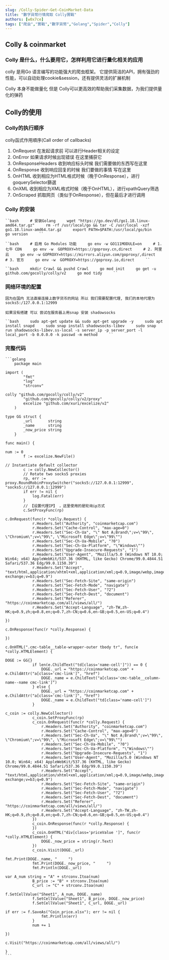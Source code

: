 ```yaml
---
slug: /Colly-Spider-Get-CoinMarket-Data
title: "數字貨幣行情爬取 Colly實戰"
authors: [w0x7ce]
tags: ["爬虫","實戰","數字貨幣","Golang","Spider","Colly"]
---
```



## Colly & coinmarket

### Colly 是什么，什么要用它，怎样利用它进行量化相关的应用

colly 是用Go 语言编写的功能强大的爬虫框架。 它提供简洁的API，拥有强劲的性能，可以自动处理cookie&session，还有提供灵活的扩展机制

Colly 本身不能做量化 但是 Colly可以更高效的帮助我们采集数据，为我们提供量化的弹药

## Colly的使用

### Colly的执行顺序

colly函式作用順序(Call order of callbacks)

1. OnRequest
   在发起请求前 可以进行Header相关的设定
2. OnError
   如果请求时候出现错误 在这里捕获它
3. OnResponseHeaders
   收到响应标头时候 我们需要做的东西写在这里
4. OnResponse
   收到响应回复的时候 我们要做的事情 写在这里
5. OnHTML
   收到相应为HTML格式时候（晚于OnResponse），进行goquerySelector篩選
6. OnXML
   收到相应为XML格式时候（晚于OnHTML），进行xpathQuery筛选
7. OnScraped
   抓取网页（类似于OnResponse），但在最后才进行调用

### Colly 的安装

    ``bash     # 安装Golang     wget "https://go.dev/dl/go1.18.linux-amd64.tar.gz"     rm -rf /usr/local/go && tar -C /usr/local -xzf go1.18.linux-amd64.tar.gz     export PATH=$PATH:/usr/local/go/bin     go version     ``

    ``bash     # 启用 Go Modules 功能     go env -w GO111MODULE=on     # 1. 七牛 CDN     go env -w  GOPROXY=https://goproxy.cn,direct     # 2. 阿里云     go env -w GOPROXY=https://mirrors.aliyun.com/goproxy/,direct     # 3. 官方     go env -w  GOPROXY=https://goproxy.io,direct     ``

    ``bash     mkdir Crawl && pushd Crawl     go mod init     go get -u github.com/gocolly/colly/v2     go mod tidy     ``

### 网络环境的配置

    因为在国内 无法直接连接上数字货币的网站 所以 我们需要配置代理, 我们的本地代理为 socks5:/127.0.0.1:12999

    如果没有搭建 可以 尝试在服务器上用snap 安装 shadowsocks

    ``bash     sudo apt-get update && sudo apt-get upgrade -y     sudo apt install snapd     sudo snap install shadowsocks-libev     sudo snap run shadowsocks-libev.ss-local -s server_ip -p server_port -l local_port -b 0.0.0.0 -k passwd -m method     ``

### 完整代码

    ```golang
        package main

    import (
            "fmt"
            "log"
            "strconv"

    colly "github.com/gocolly/colly/v2"
            "github.com/gocolly/colly/v2/proxy"
            excelize "github.com/xuri/excelize/v2"
        )

    type GG struct {
            _url       string
            _name      string
            _now_price string
        }

    func main() {

    num := 0
            f := excelize.NewFile()

    // Instantiate default collector
            c := colly.NewCollector()
            // Rotate two socks5 proxies
            rp, err := proxy.RoundRobinProxySwitcher("socks5://127.0.0.1:12999", "socks5://127.0.0.1:12999")
            if err != nil {
                log.Fatal(err)
            }
            // 【设置代理IP】 ，这里使用的是轮询ip方式
            c.SetProxyFunc(rp)

    c.OnRequest(func(r *colly.Request) {
                r.Headers.Set("Authority", "coinmarketcap.com")
                r.Headers.Set("Cache-Control", "max-age=0")
                r.Headers.Set("Sec-Ch-Ua", "\" Not A;Brand\";v=\"99\", \"Chromium\";v=\"99\", \"Microsoft Edge\";v=\"99\"")
                r.Headers.Set("Sec-Ch-Ua-Mobile", "?0")
                r.Headers.Set("Sec-Ch-Ua-Platform", "\"Windows\"")
                r.Headers.Set("Upgrade-Insecure-Requests", "1")
                r.Headers.Set("User-Agent", "Mozilla/5.0 (Windows NT 10.0; Win64; x64) AppleWebKit/537.36 (KHTML, like Gecko) Chrome/99.0.4844.51 Safari/537.36 Edg/99.0.1150.39")
                r.Headers.Set("Accept", "text/html,application/xhtml+xml,application/xml;q=0.9,image/webp,image/apng,*/*;q=0.8,application/signed-exchange;v=b3;q=0.9")
                r.Headers.Set("Sec-Fetch-Site", "same-origin")
                r.Headers.Set("Sec-Fetch-Mode", "navigate")
                r.Headers.Set("Sec-Fetch-User", "?2")
                r.Headers.Set("Sec-Fetch-Dest", "document")
                r.Headers.Set("Referer", "https://coinmarketcap.com/all/views/all/")
                r.Headers.Set("Accept-Language", "zh-TW,zh-HK;q=0.9,zh;q=0.8,en;q=0.7,zh-CN;q=0.6,en-GB;q=0.5,en-US;q=0.4")

    })

    c.OnResponse(func(r *colly.Response) {

    })

    c.OnHTML(".cmc-table__table-wrapper-outer tbody tr", func(e *colly.HTMLElement) {

    DOGE := GG{}
                if len(e.ChildText("td[class='name-cell']")) == 0 {
                    DOGE._url = "https://coinmarketcap.com" + e.ChildAttr("a[class='cmc-link']", "href")
                    DOGE._name = e.ChildText("a[class='cmc-table__column-name--name cmc-link']")
                } else {
                    DOGE._url = "https://coinmarketcap.com" + e.ChildAttr("a[class='cmc-link']", "href")
                    DOGE._name = e.ChildText("td[class='name-cell']")
                }

    c_coin := colly.NewCollector()
                c_coin.SetProxyFunc(rp)
                c_coin.OnRequest(func(r *colly.Request) {
                    r.Headers.Set("Authority", "coinmarketcap.com")
                    r.Headers.Set("Cache-Control", "max-age=0")
                    r.Headers.Set("Sec-Ch-Ua", "\" Not A;Brand\";v=\"99\", \"Chromium\";v=\"99\", \"Microsoft Edge\";v=\"99\"")
                    r.Headers.Set("Sec-Ch-Ua-Mobile", "?0")
                    r.Headers.Set("Sec-Ch-Ua-Platform", "\"Windows\"")
                    r.Headers.Set("Upgrade-Insecure-Requests", "1")
                    r.Headers.Set("User-Agent", "Mozilla/5.0 (Windows NT 10.0; Win64; x64) AppleWebKit/537.36 (KHTML, like Gecko) Chrome/99.0.4844.51 Safari/537.36 Edg/99.0.1150.39")
                    r.Headers.Set("Accept", "text/html,application/xhtml+xml,application/xml;q=0.9,image/webp,image/apng,*/*;q=0.8,application/signed-exchange;v=b3;q=0.9")
                    r.Headers.Set("Sec-Fetch-Site", "same-origin")
                    r.Headers.Set("Sec-Fetch-Mode", "navigate")
                    r.Headers.Set("Sec-Fetch-User", "?2")
                    r.Headers.Set("Sec-Fetch-Dest", "document")
                    r.Headers.Set("Referer", "https://coinmarketcap.com/all/views/all/")
                    r.Headers.Set("Accept-Language", "zh-TW,zh-HK;q=0.9,zh;q=0.8,en;q=0.7,zh-CN;q=0.6,en-GB;q=0.5,en-US;q=0.4")
                })
                c_coin.OnResponse(func(r *colly.Response) {
                })
                c_coin.OnHTML("div[class='priceValue ']", func(r *colly.HTMLElement) {
                    DOGE._now_price = string(r.Text)
                })
                c_coin.Visit(DOGE._url)

    fmt.Print(DOGE._name, "     ")
                fmt.Print(DOGE._now_price, "     ")
                fmt.Println(DOGE._url)

    var A_num string = "A" + strconv.Itoa(num)
                B_price := "B" + strconv.Itoa(num)
                C_url := "C" + strconv.Itoa(num)

    f.SetCellValue("Sheet1", A_num, DOGE._name)
                f.SetCellValue("Sheet1", B_price, DOGE._now_price)
                f.SetCellValue("Sheet1", C_url, DOGE._url)

    if err := f.SaveAs("Coin_price.xlsx"); err != nil {
                    fmt.Println(err)
                }
                num += 1

    })

    c.Visit("https://coinmarketcap.com/all/views/all/")

    }
    ```
